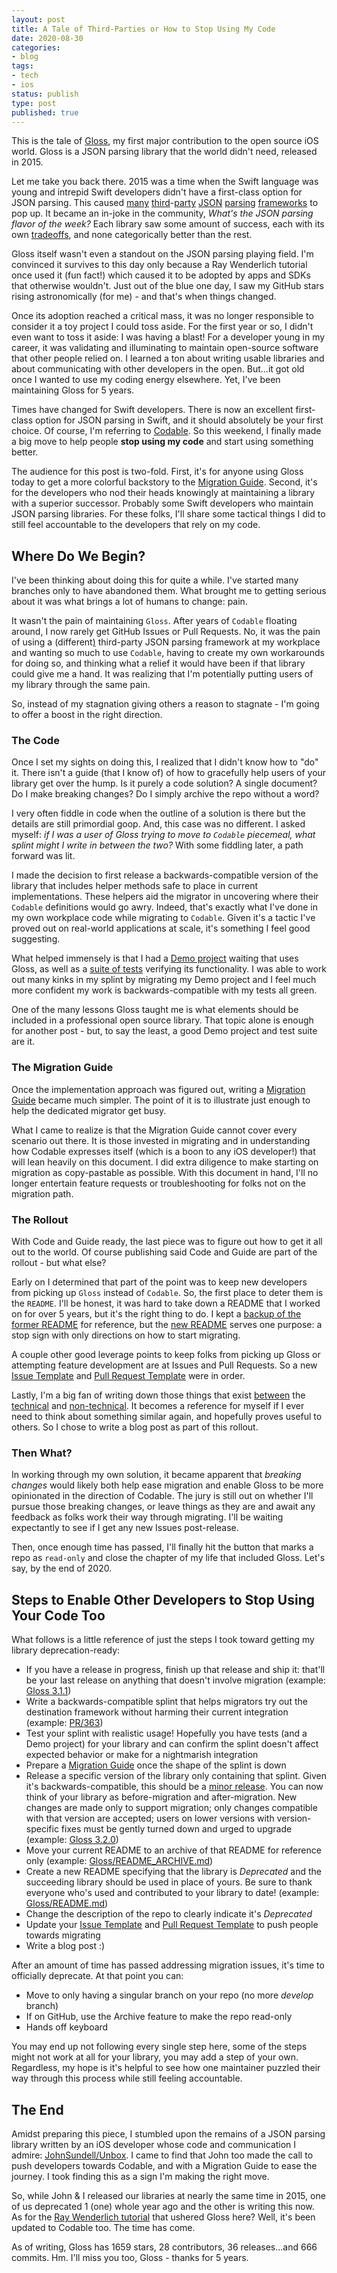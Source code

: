 ```yaml
---
layout: post
title: A Tale of Third-Parties or How to Stop Using My Code
date: 2020-08-30
categories:
- blog
tags:
- tech
- ios
status: publish
type: post
published: true
---
```


This is the tale of [Gloss](https://github.com/hkellaway/Gloss), my first major contribution to the open source iOS world. Gloss is a JSON parsing library that the world didn't need, released in 2015.

Let me take you back there. 2015 was a time when the Swift language was young and intrepid Swift developers didn't have a first-class option for JSON parsing. This caused [many](https://github.com/SwiftyJSON/SwiftyJSON) [third](https://github.com/thoughtbot/Argo)-[party](https://github.com/tristanhimmelman/ObjectMapper) [JSON](https://github.com/Anviking/Decodable) [parsing](https://github.com/delba/JASON) [frameworks](https://github.com/matteocrippa/awesome-swift#json) to pop up. It became an in-joke in the community, *What's the JSON parsing flavor of the week?* Each library saw some amount of success, each with its own [tradeoffs](/blog/2015/08/16/introducing-gloss-json-parsing-swift#why-though), and none categorically better than the rest.

Gloss itself wasn't even a standout on the JSON parsing playing field. I'm convinced it survives to this day only because a Ray Wenderlich tutorial once used it (fun fact!) which caused it to be adopted by apps and SDKs that otherwise wouldn't. Just out of the blue one day, I saw my GitHub stars rising astronomically (for me) - and that's when things changed. 

 Once its adoption reached a critical mass, it was no longer responsible to consider it a toy project I could toss aside. For the first year or so, I didn't even want to toss it aside: I was having a blast! For a developer young in my career, it was validating and illuminating to maintain open-source software that other people relied on. I learned a ton about writing usable libraries and about communicating with other developers in the open. But...it got old once I wanted to use my coding energy elsewhere. Yet, I've been maintaining Gloss for 5 years.

Times have changed for Swift developers. There is now an excellent first-class option for JSON parsing in Swift, and it should absolutely be your first choice. Of course, I'm referring to [Codable](https://developer.apple.com/documentation/foundation/archives_and_serialization/encoding_and_decoding_custom_types). So this weekend, I finally made a big move to help people **stop using my code** and start using something better.

The audience for this post is two-fold. First, it's for anyone using Gloss today to get a more colorful backstory to the [Migration Guide](https://github.com/hkellaway/Gloss/blob/production/GLOSS_CODABLE_MIGRATION_GUIDE.md). Second, it's for the developers who nod their heads knowingly at maintaining a library with a superior successor. Probably some Swift developers who maintain JSON parsing libraries. For these folks, I'll share some tactical things I did to still feel accountable to the developers that rely on my code.

## Where Do We Begin?

I've been thinking about doing this for quite a while. I've started many branches only to have abandoned them. What brought me to getting serious about it was what brings a lot of humans to change: pain. 

It wasn't the pain of maintaining `Gloss`. After years of `Codable` floating around, I now rarely get GitHub Issues or Pull Requests. No, it was the pain of using a (different[)](https://github.com/SwiftyJSON/SwiftyJSON) third-party JSON parsing framework at my workplace and wanting so much to use `Codable`, having to create my own workarounds for doing so, and thinking what a relief it would have been if that library could give me a hand. It was realizing that I'm potentially putting users of my library through the same pain. 

So, instead of my stagnation giving others a reason to stagnate - I'm going to offer a boost in the right direction.

### The Code

Once I set my sights on doing this, I realized that I didn't know how to "do" it. There isn't a guide (that I know of) of how to gracefully help users of your library get over the hump. Is it purely a code solution? A single document? Do I make breaking changes? Do I simply archive the repo without a word?

I very often fiddle in code when the outline of a solution is there but the details are still primordial goop. And, this case was no different. I asked myself: *if I was a user of Gloss trying to move to `Codable` piecemeal, what splint might I write in between the two?* With some fiddling later, a path forward was lit.

I made the decision to first release a backwards-compatible version of the library that includes helper methods safe to place in current implementations. These helpers aid the migrator in uncovering where their `Codable` definitions would go awry. Indeed, that's exactly what I've done in my own workplace code while migrating to `Codable`. Given it's a tactic I've proved out on real-world applications at scale, it's something I feel good suggesting.

What helped immensely is that I had a [Demo project](https://github.com/hkellaway/Gloss/tree/production/GlossExample) waiting that uses Gloss, as well as a [suite of tests](https://github.com/hkellaway/Gloss/tree/production/Sources/GlossTests) verifying its functionality. I was able to work out many kinks in my splint by migrating my Demo project and I feel much more confident my work is backwards-compatible with my tests all green. 

One of the many lessons Gloss taught me is what elements should be included in a professional open source library. That topic alone is enough for another post - but, to say the least, a good Demo project and test suite are it.

### The Migration Guide

Once the implementation approach was figured out, writing a [Migration Guide](https://github.com/hkellaway/Gloss/blob/production/GLOSS_CODABLE_MIGRATION_GUIDE.md) became much simpler. The point of it is to illustrate just enough to help the dedicated migrator get busy. 

What I came to realize is that the Migration Guide cannot cover every scenario out there. It is those invested in migrating and in understanding how Codable expresses itself (which is a boon to any iOS developer!) that will lean heavily on this document. I did extra diligence to make starting on migration as copy-pastable as possible. With this document in hand, I'll no longer entertain feature requests or troubleshooting for folks not on the migration path.

### The Rollout

With Code and Guide ready, the last piece was to figure out how to get it all out to the world. Of course publishing said Code and Guide are part of the rollout - but what else? 

Early on I determined that part of the point was to keep new developers from picking up `Gloss` instead of `Codable`. So, the first place to deter them is the `README`. I'll be honest, it was hard to take down a README that I worked on for over 5 years, but it's the right thing to do. I kept a [backup of the former README](https://github.com/hkellaway/Gloss/blob/production/README_ARCHIVE.md) for reference, but the [new README](https://github.com/hkellaway/Gloss/blob/production/README.md) serves one purpose: a stop sign with only directions on how to start migrating.

A couple other good leverage points to keep folks from picking up Gloss or attempting feature development are at Issues and Pull Requests. So a new [Issue Template](https://github.com/hkellaway/Gloss/blob/production/ISSUE_TEMPLATE.md) and [Pull Request Template](https://github.com/hkellaway/Gloss/blob/production/PULL_REQUEST_TEMPLATE.md) were in order.

Lastly, I'm a big fan of writing down those things that exist [between](/blog/2017/09/06/writing-imperfect-code) the [technical](/blog/2016/06/10/themes-in-modern-ios-architectures) and [non-technical](/blog/2019/06/07/swiftui-will-change-more-than-how-we-code). It becomes a reference for myself if I ever need to think about something similar again, and hopefully proves useful to others. So I chose to write a blog post as part of this rollout.

### Then What?

In working through my own solution, it became apparent that *breaking changes* would likely both help ease migration and enable Gloss to be more opinionated in the direction of Codable. The jury is still out on whether I'll pursue those breaking changes, or leave things as they are and await any feedback as folks work their way through migrating. I'll be waiting expectantly to see if I get any new Issues post-release.

 Then, once enough time has passed, I'll finally hit the button that marks a repo as `read-only` and close the chapter of my life that included Gloss. Let's say, by the end of 2020.

## Steps to Enable Other Developers to Stop Using Your Code Too

What follows is a little reference of just the steps I took toward getting my library deprecation-ready:

* If you have a release in progress, finish up that release and ship it: that'll be your last release on anything that doesn't involve migration (example: [Gloss 3.1.1](https://github.com/hkellaway/Gloss/releases/tag/3.1.1))
* Write a backwards-compatible splint that helps migrators try out the destination framework without harming their current integration (example: [PR/363](https://github.com/hkellaway/Gloss/pull/363))
* Test your splint with realistic usage! Hopefully you have tests (and a Demo project) for your library and can confirm the splint doesn't affect expected behavior or make for a nightmarish integration
* Prepare a [Migration Guide](https://github.com/hkellaway/Gloss/blob/production/GLOSS_CODABLE_MIGRATION_GUIDE.md) once the shape of the splint is down
* Release a specific version of the library only containing that splint. Given it's backwards-compatible, this should be a [minor release](https://semver.org/). You can now think of your library as before-migration and after-migration. New changes are made only to support migration; only changes compatible with that version are accepted; users on lower versions with version-specific fixes must be gently turned down and urged to upgrade (example: [Gloss 3.2.0](https://github.com/hkellaway/Gloss/releases/tag/3.2.0))
* Move your current README to an archive of that README for reference only (example: [Gloss/README_ARCHIVE.md](https://github.com/hkellaway/Gloss/blob/production/README_ARCHIVE.md))
* Create a new README specifying that the library is *Deprecated* and the succeeding library should be used in place of yours. Be sure to thank everyone who's used and contributed to your library to date! (example: [Gloss/README.md](https://github.com/hkellaway/Gloss/blob/production/README.md))
* Change the description of the repo to clearly indicate it's *Deprecated*
* Update your [Issue Template](https://github.com/hkellaway/Gloss/blob/production/ISSUE_TEMPLATE.md) and [Pull Request Template](https://github.com/hkellaway/Gloss/blob/production/PULL_REQUEST_TEMPLATE.md) to push people towards migrating
* Write a blog post :)

After an amount of time has passed addressing migration issues, it's time to officially deprecate. At that point you can:
* Move to only having a singular branch on your repo (no more *develop* branch)
* If on GitHub, use the Archive feature to make the repo read-only
* Hands off keyboard

You may end up not following every single step here, some of the steps might not work at all for your library, you may add a step of your own. Regardless, my hope is it's helpful to see how one maintainer puzzled their way through this process while still feeling accountable.


## The End

Amidst preparing this piece, I stumbled upon the remains of a JSON parsing library written by an iOS developer whose code and communication I admire: [JohnSundell/Unbox](https://github.com/JohnSundell/Unbox/blob/master/CodableMigrationGuide.md). I came to find that John too made the call to push developers towards Codable, and with a Migration Guide to ease the journey. I took finding this as a sign I'm making the right move. 

So, while John & I released our libraries at nearly the same time in 2015, one of us deprecated 1 (one) whole year ago and the other is writing this now. As for the [Ray Wenderlich tutorial](https://www.raywenderlich.com/3418439-encoding-and-decoding-in-swift) that ushered Gloss here? Well, it's been updated to Codable too. The time has come.

As of writing, Gloss has 1659 stars, 28 contributors, 36 releases...and 666 commits. Hm. I'll miss you too, Gloss - thanks for 5 years.

